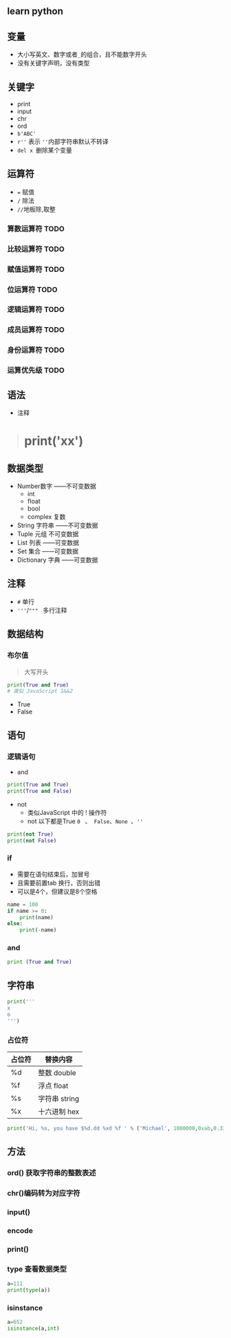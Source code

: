 ## learn python

## 变量
- 大小写英文、数字或者`_`的组合，且不能数字开头
- 没有关键字声明，没有类型
## 关键字
- print
- input
- chr
- ord
- `b'ABC'`
- `r''` 表示 `''`内部字符串默认不转译
- `del x `删除某个变量
## 运算符
- `=` 赋值
- `/` 除法
- `//`地板除,取整
### 算数运算符 TODO
### 比较运算符 TODO
### 赋值运算符 TODO
### 位运算符 TODO
### 逻辑运算符 TODO
### 成员运算符 TODO
### 身份运算符 TODO
### 运算优先级 TODO

## 语法
- 注释 
> # print('xx')
## 数据类型
- Number数字 ——不可变数据
	- int
	- float
	- bool
	- complex 复数
- String 字符串 ——不可变数据
- Tuple 元组 不可变数据
- List 列表 ——可变数据
- Set 集合 ——可变数据
- Dictionary 字典 ——可变数据
## 注释
- `#` 单行
- `'''`/`""" ` 多行注释

## 数据结构
###
### 布尔值
> 大写开头
```python
print(True and True)
# 类似 JavaScript 1&&2

```
- True
- False 
## 语句
### 逻辑语句
- and
```python
print(True and True)
print(True and False)
```
- not
	- 类似JavaScript 中的 ! 操作符
	- not 以下都是True `0 ` 、` False`、`None `、`''`
```python
print(not True)
print(not False)
```
### if
- 需要在语句结束后，加冒号
- 且需要前置tab 换行，否则出错
- 可以是4个，但建议是8个空格
```python
name = 100
if name >= 0:
    print(name)
else:
    print(-name)

```

### and
```python
print (True and True)
```
## 字符串
```python
print('''
x
o
''')

```
### 占位符

|占位符|替换内容|
|----|---|
|%d|整数 double|
|%f|浮点 float|
|%s|字符串 string|
|%x|十六进制 hex|

```python
print('Hi, %s, you have $%d.dd %xd %f ' % ('Michael', 1000000,0xab,0.33))
```
## 方法 
### ord() 获取字符串的整数表述
### chr()编码转为对应字符
### input()
### encode
### print()
### type 查看数据类型

```python
a=111
print(type(a))

```
### isinstance
```python
a=652
isinstance(a,int)
```